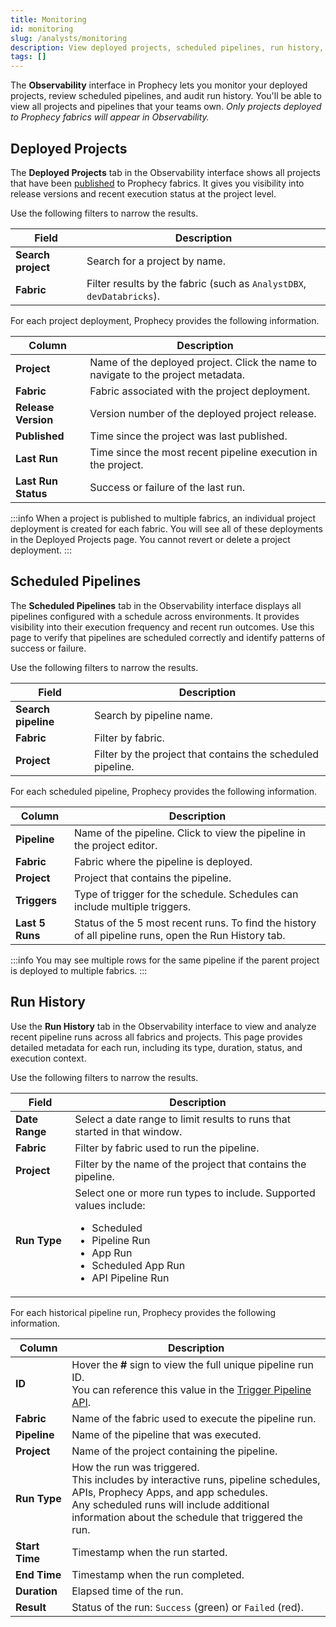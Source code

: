 ```yaml
---
title: Monitoring
id: monitoring
slug: /analysts/monitoring
description: View deployed projects, scheduled pipelines, run history, and cost and performance
tags: []
---
```


The **Observability** interface in Prophecy lets you monitor your deployed projects, review scheduled pipelines, and audit run history. You'll be able to view all projects and pipelines that your teams own. _Only projects deployed to Prophecy fabrics will appear in Observability._

## Deployed Projects

The **Deployed Projects** tab in the Observability interface shows all projects that have been [published](/analysts/versioning) to Prophecy fabrics. It gives you visibility into release versions and recent execution status at the project level.

Use the following filters to narrow the results.

| Field              | Description                                                           |
| ------------------ | --------------------------------------------------------------------- |
| **Search project** | Search for a project by name.                                         |
| **Fabric**         | Filter results by the fabric (such as `AnalystDBX`, `devDatabricks`). |

For each project deployment, Prophecy provides the following information.

| Column              | Description                                                                       |
| ------------------- | --------------------------------------------------------------------------------- |
| **Project**         | Name of the deployed project. Click the name to navigate to the project metadata. |
| **Fabric**          | Fabric associated with the project deployment.                                    |
| **Release Version** | Version number of the deployed project release.                                   |
| **Published**       | Time since the project was last published.                                        |
| **Last Run**        | Time since the most recent pipeline execution in the project.                     |
| **Last Run Status** | Success or failure of the last run.                                               |

:::info
When a project is published to multiple fabrics, an individual project deployment is created for each fabric. You will see all of these deployments in the Deployed Projects page. You cannot revert or delete a project deployment.
:::

## Scheduled Pipelines

The **Scheduled Pipelines** tab in the Observability interface displays all pipelines configured with a schedule across environments. It provides visibility into their execution frequency and recent run outcomes. Use this page to verify that pipelines are scheduled correctly and identify patterns of success or failure.

Use the following filters to narrow the results.

| Field               | Description                                                 |
| ------------------- | ----------------------------------------------------------- |
| **Search pipeline** | Search by pipeline name.                                    |
| **Fabric**          | Filter by fabric.                                           |
| **Project**         | Filter by the project that contains the scheduled pipeline. |

For each scheduled pipeline, Prophecy provides the following information.

| Column          | Description                                                                                           |
| --------------- | ----------------------------------------------------------------------------------------------------- |
| **Pipeline**    | Name of the pipeline. Click to view the pipeline in the project editor.                               |
| **Fabric**      | Fabric where the pipeline is deployed.                                                                |
| **Project**     | Project that contains the pipeline.                                                                   |
| **Triggers**    | Type of trigger for the schedule. Schedules can include multiple triggers.                            |
| **Last 5 Runs** | Status of the 5 most recent runs. To find the history of all pipeline runs, open the Run History tab. |

:::info
You may see multiple rows for the same pipeline if the parent project is deployed to multiple fabrics.
:::

## Run History

Use the **Run History** tab in the Observability interface to view and analyze recent pipeline runs across all fabrics and projects. This page provides detailed metadata for each run, including its type, duration, status, and execution context.

Use the following filters to narrow the results.

| Field          | Description                                                                                                                                                                                              |
| -------------- | -------------------------------------------------------------------------------------------------------------------------------------------------------------------------------------------------------- |
| **Date Range** | Select a date range to limit results to runs that started in that window.                                                                                                                                |
| **Fabric**     | Filter by fabric used to run the pipeline.                                                                                                                                                               |
| **Project**    | Filter by the name of the project that contains the pipeline.                                                                                                                                            |
| **Run Type**   | Select one or more run types to include. Supported values include:<ul class="table-list"><li>Scheduled</li><li>Pipeline Run</li><li>App Run</li><li>Scheduled App Run</li><li>API Pipeline Run</li></ul> |

For each historical pipeline run, Prophecy provides the following information.

| Column         | Description                                                                                                                                                                                                                           |
| -------------- | ------------------------------------------------------------------------------------------------------------------------------------------------------------------------------------------------------------------------------------- |
| **ID**         | Hover the **#** sign to view the full unique pipeline run ID. <br/>You can reference this value in the [Trigger Pipeline API](/api/trigger-pipeline/trigger-pipeline-api#get-pipeline-run-status).                                    |
| **Fabric**     | Name of the fabric used to execute the pipeline run.                                                                                                                                                                                  |
| **Pipeline**   | Name of the pipeline that was executed.                                                                                                                                                                                               |
| **Project**    | Name of the project containing the pipeline.                                                                                                                                                                                          |
| **Run Type**   | How the run was triggered. <br/>This includes by interactive runs, pipeline schedules, APIs, Prophecy Apps, and app schedules. <br/>Any scheduled runs will include additional information about the schedule that triggered the run. |
| **Start Time** | Timestamp when the run started.                                                                                                                                                                                                       |
| **End Time**   | Timestamp when the run completed.                                                                                                                                                                                                     |
| **Duration**   | Elapsed time of the run.                                                                                                                                                                                                              |
| **Result**     | Status of the run: `Success` (green) or `Failed` (red).                                                                                                                                                                               |
